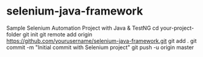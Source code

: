 # selenium-java-framework
Sample Selenium Automation Project with Java &amp; TestNG
cd your-project-folder
git init
git remote add origin https://github.com/yourusername/selenium-java-framework.git
git add .
git commit -m "Initial commit with Selenium project"
git push -u origin master
